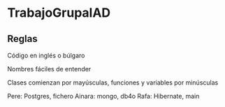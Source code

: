 # TrabajoGrupalAD
## Reglas
Código en inglés o búlgaro

Nombres fáciles de entender

Clases comienzan por mayúsculas, funciones y variables por minúsculas

Pere: Postgres, fichero
Ainara: mongo, db4o
Rafa: Hibernate, main 
